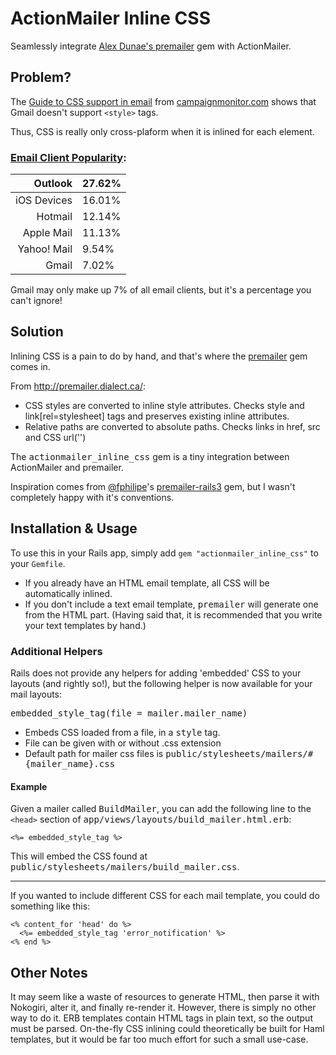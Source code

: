 # ActionMailer Inline CSS

Seamlessly integrate [Alex Dunae's premailer](http://premailer.dialect.ca/) gem with ActionMailer.


## Problem?

The [Guide to CSS support in email](http://www.campaignmonitor.com/css/) from
[campaignmonitor.com](http://www.campaignmonitor.com) shows that Gmail doesn't
support `<style>` tags.

Thus, CSS is really only cross-plaform when it is inlined for each element.


### [Email Client Popularity](http://www.campaignmonitor.com/stats/email-clients/):

| Outlook | 27.62% |
|------:|:------------|
| iOS Devices | 16.01% |
| Hotmail | 12.14% |
| Apple Mail | 11.13% |
| Yahoo! Mail | 9.54% |
| Gmail | 7.02% |

Gmail may only make up 7% of all email clients, but it's a percentage you can't ignore!


## Solution

Inlining CSS is a pain to do by hand, and that's where the
[premailer](http://premailer.dialect.ca/) gem comes in.

From http://premailer.dialect.ca/:

* CSS styles are converted to inline style attributes.
  Checks style and link[rel=stylesheet] tags and preserves existing inline attributes.
* Relative paths are converted to absolute paths.
  Checks links in href, src and CSS url('')


The <tt>actionmailer_inline_css</tt> gem is a tiny integration between ActionMailer and premailer.

Inspiration comes from [@fphilipe](https://github.com/fphilipe)'s
[premailer-rails3](https://github.com/fphilipe/premailer-rails3) gem, but I wasn't
completely happy with it's conventions.


## Installation & Usage

To use this in your Rails app, simply add `gem "actionmailer_inline_css"` to your `Gemfile`.

* If you already have an HTML email template, all CSS will be automatically inlined.
* If you don't include a text email template, <tt>premailer</tt> will generate one from the HTML part.
  (Having said that, it is recommended that you write your text templates by hand.)


### Additional Helpers

Rails does not provide any helpers for adding 'embedded' CSS to your layouts (and rightly so!),
but the following helper is now available for your mail layouts:

<tt>embedded_style_tag(file = mailer.mailer_name)</tt>

* Embeds CSS loaded from a file, in a <tt>style</tt> tag.
* File can be given with or without .css extension
* Default path for mailer css files is <tt>public/stylesheets/mailers/#{mailer_name}.css</tt>

#### Example

Given a mailer called <tt>BuildMailer</tt>, you can add the following
line to the `<head>` section of <tt>app/views/layouts/build_mailer.html.erb</tt>:

    <%= embedded_style_tag %>

This will embed the CSS found at <tt>public/stylesheets/mailers/build_mailer.css</tt>.

--------------------------

If you wanted to include different CSS for each mail template, you could do something like this:

    <% content_for 'head' do %>
      <%= embedded_style_tag 'error_notification' %>
    <% end %>


## Other Notes

It may seem like a waste of resources to generate HTML, then parse it with Nokogiri,
alter it, and finally re-render it. However, there is simply no other way to do it.
ERB templates contain HTML tags in plain text, so the output must be parsed.
On-the-fly CSS inlining could theoretically be built for Haml templates,
but it would be far too much effort for such a small use-case.

